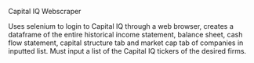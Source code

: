 Capital IQ Webscraper

Uses selenium to login to Capital IQ through a web browser, creates a dataframe of the entire historical income statement, balance sheet, cash flow statement, capital structure tab and market cap tab of companies in inputted list. Must input a list of the Capital IQ tickers of the desired firms.
